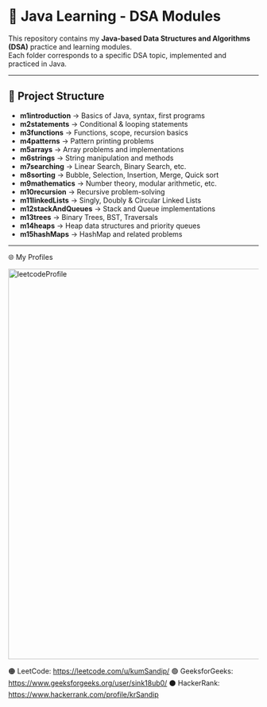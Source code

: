 # 📘 Java Learning - DSA Modules

This repository contains my **Java-based Data Structures and Algorithms (DSA)** practice and learning modules.  
Each folder corresponds to a specific DSA topic, implemented and practiced in Java.

---

## 📂 Project Structure

- **m1introduction** → Basics of Java, syntax, first programs  
- **m2statements** → Conditional & looping statements  
- **m3functions** → Functions, scope, recursion basics  
- **m4patterns** → Pattern printing problems  
- **m5arrays** → Array problems and implementations  
- **m6strings** → String manipulation and methods  
- **m7searching** → Linear Search, Binary Search, etc.  
- **m8sorting** → Bubble, Selection, Insertion, Merge, Quick sort  
- **m9mathematics** → Number theory, modular arithmetic, etc.  
- **m10recursion** → Recursive problem-solving  
- **m11linkedLists** → Singly, Doubly & Circular Linked Lists  
- **m12stackAndQueues** → Stack and Queue implementations  
- **m13trees** → Binary Trees, BST, Traversals  
- **m14heaps** → Heap data structures and priority queues  
- **m15hashMaps** → HashMap and related problems  

---

🌐 My Profiles
   
   <img width="1461" height="784" alt="leetcodeProfile" src="https://github.com/user-attachments/assets/bf560f77-2f94-4166-b325-f4ebb9c0b3f9" />

   🟠 LeetCode: https://leetcode.com/u/kumSandip/
   🟢 GeeksforGeeks: https://www.geeksforgeeks.org/user/sink18ub0/
   ⚫ HackerRank: https://www.hackerrank.com/profile/krSandip





